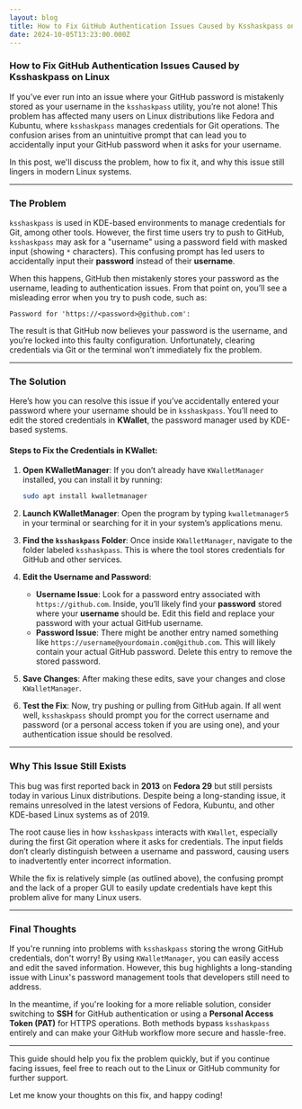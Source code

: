 ```yaml
---
layout: blog
title: How to Fix GitHub Authentication Issues Caused by Ksshaskpass on Linux
date: 2024-10-05T13:23:00.000Z
---
```

### **How to Fix GitHub Authentication Issues Caused by Ksshaskpass on Linux**

If you’ve ever run into an issue where your GitHub password is mistakenly stored as your username in the `ksshaskpass` utility, you’re not alone! This problem has affected many users on Linux distributions like Fedora and Kubuntu, where `ksshaskpass` manages credentials for Git operations. The confusion arises from an unintuitive prompt that can lead you to accidentally input your GitHub password when it asks for your username.

In this post, we'll discuss the problem, how to fix it, and why this issue still lingers in modern Linux systems.

---

### The Problem

`ksshaskpass` is used in KDE-based environments to manage credentials for Git, among other tools. However, the first time users try to push to GitHub, `ksshaskpass` may ask for a "username" using a password field with masked input (showing `*` characters). This confusing prompt has led users to accidentally input their **password** instead of their **username**.

When this happens, GitHub then mistakenly stores your password as the username, leading to authentication issues. From that point on, you’ll see a misleading error when you try to push code, such as:

```
Password for 'https://<password>@github.com':
```

The result is that GitHub now believes your password is the username, and you’re locked into this faulty configuration. Unfortunately, clearing credentials via Git or the terminal won’t immediately fix the problem.

---

### The Solution

Here’s how you can resolve this issue if you’ve accidentally entered your password where your username should be in `ksshaskpass`. You’ll need to edit the stored credentials in **KWallet**, the password manager used by KDE-based systems.

#### Steps to Fix the Credentials in KWallet:

1. **Open KWalletManager**:
   If you don’t already have `KWalletManager` installed, you can install it by running:
   ```bash
   sudo apt install kwalletmanager
   ```

2. **Launch KWalletManager**:
   Open the program by typing `kwalletmanager5` in your terminal or searching for it in your system’s applications menu.

3. **Find the `ksshaskpass` Folder**:
   Once inside `KWalletManager`, navigate to the folder labeled `ksshaskpass`. This is where the tool stores credentials for GitHub and other services.

4. **Edit the Username and Password**:
   - **Username Issue**: Look for a password entry associated with `https://github.com`. Inside, you’ll likely find your **password** stored where your **username** should be. Edit this field and replace your password with your actual GitHub username.
   - **Password Issue**: There might be another entry named something like `https://username@yourdomain.com@github.com`. This will likely contain your actual GitHub password. Delete this entry to remove the stored password.

5. **Save Changes**:
   After making these edits, save your changes and close `KWalletManager`.

6. **Test the Fix**:
   Now, try pushing or pulling from GitHub again. If all went well, `ksshaskpass` should prompt you for the correct username and password (or a personal access token if you are using one), and your authentication issue should be resolved.

---

### Why This Issue Still Exists

This bug was first reported back in **2013** on **Fedora 29** but still persists today in various Linux distributions. Despite being a long-standing issue, it remains unresolved in the latest versions of Fedora, Kubuntu, and other KDE-based Linux systems as of 2019.

The root cause lies in how `ksshaskpass` interacts with `KWallet`, especially during the first Git operation where it asks for credentials. The input fields don’t clearly distinguish between a username and password, causing users to inadvertently enter incorrect information.

While the fix is relatively simple (as outlined above), the confusing prompt and the lack of a proper GUI to easily update credentials have kept this problem alive for many Linux users.

---

### Final Thoughts

If you're running into problems with `ksshaskpass` storing the wrong GitHub credentials, don't worry! By using `KWalletManager`, you can easily access and edit the saved information. However, this bug highlights a long-standing issue with Linux's password management tools that developers still need to address.

In the meantime, if you're looking for a more reliable solution, consider switching to **SSH** for GitHub authentication or using a **Personal Access Token (PAT)** for HTTPS operations. Both methods bypass `ksshaskpass` entirely and can make your GitHub workflow more secure and hassle-free.

---

This guide should help you fix the problem quickly, but if you continue facing issues, feel free to reach out to the Linux or GitHub community for further support.

Let me know your thoughts on this fix, and happy coding!
